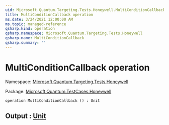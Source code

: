 ```yaml
---
uid: Microsoft.Quantum.Targeting.Tests.Honeywell.MultiConditionCallback
title: MultiConditionCallback operation
ms.date: 3/24/2021 12:00:00 AM
ms.topic: managed-reference
qsharp.kind: operation
qsharp.namespace: Microsoft.Quantum.Targeting.Tests.Honeywell
qsharp.name: MultiConditionCallback
qsharp.summary: ''
---
```


# MultiConditionCallback operation

Namespace: [Microsoft.Quantum.Targeting.Tests.Honeywell](xref:Microsoft.Quantum.Targeting.Tests.Honeywell)

Package: [Microsoft.Quantum.TestCases.Honeywell](https://nuget.org/packages/Microsoft.Quantum.TestCases.Honeywell)




```qsharp
operation MultiConditionCallback () : Unit
```


## Output : [Unit](xref:microsoft.quantum.lang-ref.unit)


